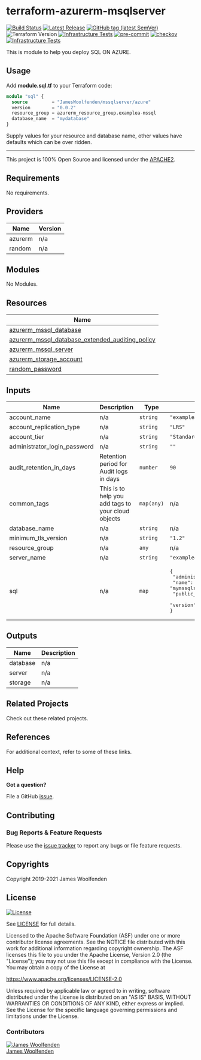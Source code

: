 # terraform-azurerm-msqlserver

[![Build Status](https://github.com/JamesWoolfenden/terraform-azurerm-msqlserver/workflows/Verify%20and%20Bump/badge.svg?branch=master)](https://github.com/JamesWoolfenden/terraform-azurerm-msqlserver)
[![Latest Release](https://img.shields.io/github/release/JamesWoolfenden/terraform-azurerm-msqlserver.svg)](https://github.com/JamesWoolfenden/terraform-azurerm-msqlserver/releases/latest)
[![GitHub tag (latest SemVer)](https://img.shields.io/github/tag/JamesWoolfenden/terraform-azurerm-msqlserver.svg?label=latest)](https://github.com/JamesWoolfenden/terraform-azurerm-msqlserver/releases/latest)
![Terraform Version](https://img.shields.io/badge/tf-%3E%3D0.14.0-blue.svg)
[![Infrastructure Tests](https://www.bridgecrew.cloud/badges/github/JamesWoolfenden/terraform-azurerm-msqlserver/cis_aws)](https://www.bridgecrew.cloud/link/badge?vcs=github&fullRepo=JamesWoolfenden%2Fterraform-azurerm-msqlserver&benchmark=CIS+AWS+V1.2)
[![pre-commit](https://img.shields.io/badge/pre--commit-enabled-brightgreen?logo=pre-commit&logoColor=white)](https://github.com/pre-commit/pre-commit)
[![checkov](https://img.shields.io/badge/checkov-verified-brightgreen)](https://www.checkov.io/)
[![Infrastructure Tests](https://www.bridgecrew.cloud/badges/github/jameswoolfenden/terraform-azurerm-msqlserver/general)](https://www.bridgecrew.cloud/link/badge?vcs=github&fullRepo=JamesWoolfenden%2Fterraform-azurerm-msqlserver&benchmark=INFRASTRUCTURE+SECURITY)

This is module to help you deploy SQL ON AZURE.

## Usage

Add **module.sql.tf** to your Terraform code:

```terraform
module "sql" {
  source         = "JamesWoolfenden/mssqlserver/azure"
  version        = "0.0.2"
  resource_group = azurerm_resource_group.examplea-mssql
  database_name  = "mydatabase"
}
```

Supply values for your resource and database name, other values have defaults which can be over ridden.

---

This project is 100% Open Source and licensed under the [APACHE2](LICENSE).

<!-- BEGINNING OF PRE-COMMIT-TERRAFORM DOCS HOOK -->
## Requirements

No requirements.

## Providers

| Name | Version |
|------|---------|
| azurerm | n/a |
| random | n/a |

## Modules

No Modules.

## Resources

| Name |
|------|
| [azurerm_mssql_database](https://registry.terraform.io/providers/hashicorp/azurerm/latest/docs/resources/mssql_database) |
| [azurerm_mssql_database_extended_auditing_policy](https://registry.terraform.io/providers/hashicorp/azurerm/latest/docs/resources/mssql_database_extended_auditing_policy) |
| [azurerm_mssql_server](https://registry.terraform.io/providers/hashicorp/azurerm/latest/docs/resources/mssql_server) |
| [azurerm_storage_account](https://registry.terraform.io/providers/hashicorp/azurerm/latest/docs/resources/storage_account) |
| [random_password](https://registry.terraform.io/providers/hashicorp/random/latest/docs/resources/password) |

## Inputs

| Name | Description | Type | Default | Required |
|------|-------------|------|---------|:--------:|
| account\_name | n/a | `string` | `"exampleaauditlogs"` | no |
| account\_replication\_type | n/a | `string` | `"LRS"` | no |
| account\_tier | n/a | `string` | `"Standard"` | no |
| administrator\_login\_password | n/a | `string` | `""` | no |
| audit\_retention\_in\_days | Retention period for Audit logs in days | `number` | `90` | no |
| common\_tags | This is to help you add tags to your cloud objects | `map(any)` | n/a | yes |
| database\_name | n/a | `string` | n/a | yes |
| minimum\_tls\_version | n/a | `string` | `"1.2"` | no |
| resource\_group | n/a | `any` | n/a | yes |
| server\_name | n/a | `string` | `"exampleamssqlserver"` | no |
| sql | n/a | `map` | <pre>{<br>  "administrator_login": "supaman",<br>  "name": "mymssqlserver",<br>  "public_network_access_enabled": false,<br>  "version": "12.0"<br>}</pre> | no |

## Outputs

| Name | Description |
|------|-------------|
| database | n/a |
| server | n/a |
| storage | n/a |
<!-- END OF PRE-COMMIT-TERRAFORM DOCS HOOK -->

## Related Projects

Check out these related projects.

## References

For additional context, refer to some of these links.

## Help

**Got a question?**

File a GitHub [issue](https://github.com/JamesWoolfenden/terraform-azurerm-msqlserver/issues).

## Contributing

### Bug Reports & Feature Requests

Please use the [issue tracker](https://github.com/JamesWoolfenden/terraform-azurerm-msqlserver/issues) to report any bugs or file feature requests.

## Copyrights

Copyright 2019-2021 James Woolfenden

## License

[![License](https://img.shields.io/badge/License-Apache%202.0-blue.svg)](https://opensource.org/licenses/Apache-2.0)

See [LICENSE](LICENSE) for full details.

Licensed to the Apache Software Foundation (ASF) under one
or more contributor license agreements. See the NOTICE file
distributed with this work for additional information
regarding copyright ownership. The ASF licenses this file
to you under the Apache License, Version 2.0 (the
"License"); you may not use this file except in compliance
with the License. You may obtain a copy of the License at

<https://www.apache.org/licenses/LICENSE-2.0>

Unless required by applicable law or agreed to in writing,
software distributed under the License is distributed on an
"AS IS" BASIS, WITHOUT WARRANTIES OR CONDITIONS OF ANY
KIND, either express or implied. See the License for the
specific language governing permissions and limitations
under the License.

### Contributors

[![James Woolfenden][jameswoolfenden_avatar]][jameswoolfenden_homepage]<br/>[James Woolfenden][jameswoolfenden_homepage]

[jameswoolfenden_homepage]: https://github.com/jameswoolfenden
[jameswoolfenden_avatar]: https://github.com/jameswoolfenden.png?size=150
[github]: https://github.com/jameswoolfenden
[linkedin]: https://www.linkedin.com/in/jameswoolfenden/
[twitter]: https://twitter.com/JimWoolfenden
[share_twitter]: https://twitter.com/intent/tweet/?text=terraform-azurerm-msqlserver&url=https://github.com/JamesWoolfenden/terraform-azurerm-msqlserver
[share_linkedin]: https://www.linkedin.com/shareArticle?mini=true&title=terraform-azurerm-msqlserver&url=https://github.com/JamesWoolfenden/terraform-azurerm-msqlserver
[share_reddit]: https://reddit.com/submit/?url=https://github.com/JamesWoolfenden/terraform-azurerm-msqlserver
[share_facebook]: https://facebook.com/sharer/sharer.php?u=https://github.com/JamesWoolfenden/terraform-azurerm-msqlserver
[share_email]: mailto:?subject=terraform-azurerm-msqlserver&body=https://github.com/JamesWoolfenden/terraform-azurerm-msqlserver
